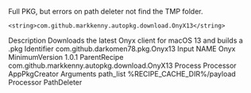 Full PKG, but errors on path deleter not find the TMP folder.


    <string>com.github.markkenny.autopkg.download.OnyX13</string>
<?xml version="1.0" encoding="UTF-8"?>
<!DOCTYPE plist PUBLIC "-//Apple//DTD PLIST 1.0//EN" "http://www.apple.com/DTDs/PropertyList-1.0.dtd">
<plist version="1.0">
<dict>
	<key>Description</key>
	<string>Downloads the latest Onyx client for macOS 13 and builds a .pkg</string>
	<key>Identifier</key>
	<string>com.github.darkomen78.pkg.Onyx13</string>
	<key>Input</key>
	<dict>
		<key>NAME</key>
		<string>Onyx</string>
	</dict>
	<key>MinimumVersion</key>
	<string>1.0.1</string>
	<key>ParentRecipe</key>
    <string>com.github.markkenny.autopkg.download.OnyX13</string>
	<key>Process</key>
	<array>
		<dict>
			<key>Processor</key>
			<string>AppPkgCreator</string>
		</dict>
		<dict>
			<key>Arguments</key>
			<dict>
				<key>path_list</key>
				<array>
					<string>%RECIPE_CACHE_DIR%/payload</string>
				</array>
			</dict>
			<key>Processor</key>
			<string>PathDeleter</string>
		</dict>
	</array>
</dict>
</plist>